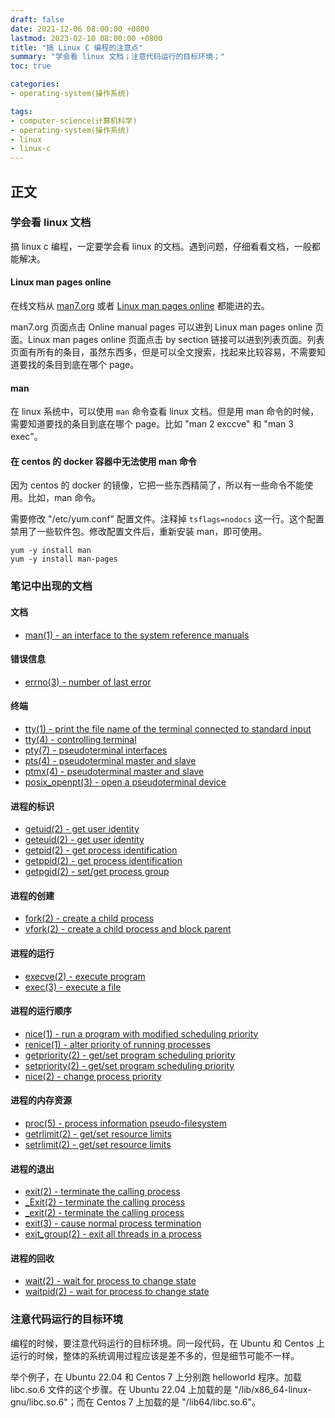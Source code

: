 ```yaml
---
draft: false
date: 2021-12-06 08:00:00 +0800
lastmod: 2023-02-10 08:00:00 +0800
title: "搞 Linux C 编程的注意点"
summary: "学会看 linux 文档；注意代码运行的目标环境；"
toc: true

categories:
- operating-system(操作系统)

tags:
- computer-science(计算机科学)
- operating-system(操作系统)
- linux
- linux-c
---
```

## 正文

### 学会看 linux 文档

搞 linux c 编程，一定要学会看 linux 的文档。遇到问题，仔细看看文档，一般都能解决。

#### Linux man pages online

在线文档从 [man7.org](https://man7.org/index.html) 或者 [Linux man pages online](https://man7.org/linux/man-pages/index.html) 都能进的去。

man7.org 页面点击 Online manual pages 可以进到 Linux man pages online 页面。Linux man pages online 页面点击 by section 链接可以进到列表页面。列表页面有所有的条目，虽然东西多，但是可以全文搜索，找起来比较容易，不需要知道要找的条目到底在哪个 page。

#### man

在 linux 系统中，可以使用 `man` 命令查看 linux 文档。但是用 man 命令的时候，需要知道要找的条目到底在哪个 page。比如 "man 2 exccve" 和 "man 3 exec"。

#### 在 centos 的 docker 容器中无法使用 man 命令

因为 centos 的 docker 的镜像，它把一些东西精简了，所以有一些命令不能使用。比如，man 命令。

需要修改 "/etc/yum.conf" 配置文件。注释掉 `tsflags=nodocs` 这一行。这个配置禁用了一些软件包。修改配置文件后，重新安装 man，即可使用。

```
yum -y install man
yum -y install man-pages
```

### 笔记中出现的文档

#### 文档

- [man(1) - an interface to the system reference manuals](https://man7.org/linux/man-pages/man1/man.1.html)

#### 错误信息

- [errno(3) - number of last error](https://man7.org/linux/man-pages/man3/errno.3.html)

#### 终端

- [tty(1) - print the file name of the terminal connected to standard input](https://man7.org/linux/man-pages/man1/tty.1.html)
- [tty(4) - controlling terminal](https://man7.org/linux/man-pages/man4/tty.4.html)
- [pty(7) - pseudoterminal interfaces](https://man7.org/linux/man-pages/man7/pty.7.html)
- [pts(4) - pseudoterminal master and slave](https://man7.org/linux/man-pages/man4/pts.4.html)
- [ptmx(4) - pseudoterminal master and slave](https://man7.org/linux/man-pages/man4/ptmx.4.html)
- [posix_openpt(3) - open a pseudoterminal device](https://man7.org/linux/man-pages/man3/posix_openpt.3.html)

#### 进程的标识

- [getuid(2) - get user identity](https://man7.org/linux/man-pages/man2/getuid.2.html)
- [geteuid(2) - get user identity](https://man7.org/linux/man-pages/man2/geteuid.2.html)
- [getpid(2) - get process identification](https://man7.org/linux/man-pages/man2/getpid.2.html)
- [getppid(2) - get process identification](https://man7.org/linux/man-pages/man2/getppid.2.html)
- [getpgid(2) - set/get process group](https://man7.org/linux/man-pages/man2/getpgid.2.html)

#### 进程的创建

- [fork(2) - create a child process](https://man7.org/linux/man-pages/man2/fork.2.html)
- [vfork(2) - create a child process and block parent](https://man7.org/linux/man-pages/man2/vfork.2.html)

#### 进程的运行

- [execve(2) - execute program](https://man7.org/linux/man-pages/man2/execve.2.html)
- [exec(3) - execute a file](https://man7.org/linux/man-pages/man3/exec.3.html)

#### 进程的运行顺序

- [nice(1) - run a program with modified scheduling priority](https://man7.org/linux/man-pages/man1/nice.1.html)
- [renice(1) - alter priority of running processes](https://man7.org/linux/man-pages/man1/renice.1.html)
- [getpriority(2) - get/set program scheduling priority](https://man7.org/linux/man-pages/man2/getpriority.2.html)
- [setpriority(2) - get/set program scheduling priority](https://man7.org/linux/man-pages/man2/setpriority.2.html)
- [nice(2) - change process priority](https://man7.org/linux/man-pages/man2/nice.2.html)

#### 进程的内存资源

- [proc(5) - process information pseudo-filesystem](https://man7.org/linux/man-pages/man5/proc.5.html)
- [getrlimit(2) - get/set resource limits](https://man7.org/linux/man-pages/man2/getrlimit.2.html)
- [setrlimit(2) - get/set resource limits](https://man7.org/linux/man-pages/man2/setrlimit.2.html)

#### 进程的退出

- [exit(2) - terminate the calling process](https://man7.org/linux/man-pages/man2/exit.2.html)
- [_Exit(2) - terminate the calling process](https://man7.org/linux/man-pages/man2/_Exit.2.html)
- [_exit(2) - terminate the calling process](https://man7.org/linux/man-pages/man2/_exit.2.html)
- [exit(3) - cause normal process termination](https://man7.org/linux/man-pages/man3/exit.3.html)
- [exit_group(2) - exit all threads in a process](https://man7.org/linux/man-pages/man2/exit_group.2.html)

#### 进程的回收

- [wait(2) - wait for process to change state](https://man7.org/linux/man-pages/man2/wait.2.html)
- [waitpid(2) - wait for process to change state](https://man7.org/linux/man-pages/man2/waitpid.2.html)

### 注意代码运行的目标环境

编程的时候，要注意代码运行的目标环境。同一段代码，在 Ubuntu 和 Centos 上运行的时候，整体的系统调用过程应该是差不多的，但是细节可能不一样。

举个例子，在 Ubuntu 22.04 和 Centos 7 上分别跑 helloworld 程序。加载 libc.so.6 文件的这个步骤。在 Ubuntu 22.04 上加载的是 "/lib/x86_64-linux-gnu/libc.so.6"；而在 Centos 7 上加载的是 "/lib64/libc.so.6"。
